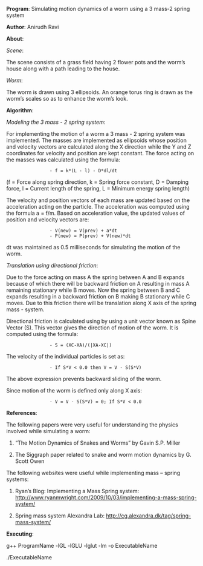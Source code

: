 **Program**: Simulating motion dynamics of a worm using a 3 mass-2 spring system

**Author**: Anirudh Ravi

**About**:

*Scene*:

The scene consists of a grass field having 2 flower pots and the worm’s house along with a path leading to the house.

*Worm*:

The worm is drawn using 3 ellipsoids. An orange torus ring is drawn as the worm’s scales so as to enhance the worm’s look.

**Algorithm**:

*Modeling the 3 mass - 2 spring system*:

For implementing the motion of a worm a 3 mass - 2 spring system was implemented. The masses are implemented as ellipsoids whose position and velocity vectors are calculated along the X direction while the Y and Z coordinates for velocity and position are kept constant. The force acting on the masses was calculated using the formula:

					- f = k*(L - l) - D*dl/dt 

(f = Force along spring direction, k = Spring force constant, D = Damping force, l = Current length of the spring, L = Minimum energy spring length)

The velocity and position vectors of each mass are updated based on the acceleration acting on the particle. The acceleration was computed using the formula a = f/m. Based on acceleration value, the updated values of position and velocity vectors are:

					- V(new) = V(prev) + a*dt
					- P(new) = P(prev) + V(new)*dt

dt was maintained as 0.5 milliseconds for simulating the motion of the worm.

*Translation using directional friction*:

Due to the force acting on mass A the spring between A and B expands because of which there will be backward friction on A resulting in mass A remaining stationary while B moves. Now the spring between B and C expands resulting in a backward friction on B making B stationary while C moves. Due to this friction there will be translation along X axis of the spring mass - system.

Directional friction is calculated using by using a unit vector known as Spine Vector (S). This vector gives the direction of motion of the worm. It is computed using the formula:

					- S = (XC-XA)/(|XA-XC|)

The velocity of the individual particles is set as:

					- If S*V < 0.0 then V = V - S(S*V)

The above expression prevents backward sliding of the worm.

Since motion of the worm is defined only along X axis:

					- V = V - S(S*V) = 0; If S*V < 0.0

**References**:

The following papers were very useful for understanding the physics involved while simulating a worm:

1.    “The Motion Dynamics of Snakes and Worms” by Gavin S.P. Miller

2.    The Siggraph paper related to snake and worm motion dynamics by G. Scott Owen 

The following websites were useful while implementing mass – spring systems:

1.    Ryan’s Blog: Implementing a Mass Spring system: http://www.ryanmwright.com/2009/10/03/implementing-a-mass-spring-system/

2.    Spring mass system Alexandra Lab: http://cg.alexandra.dk/tag/spring-mass-system/

**Executing**:

g++ ProgramName -lGL -lGLU -lglut -lm -o ExecutableName

./ExecutableName
